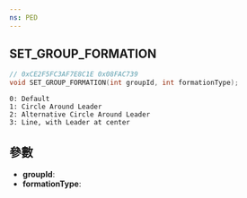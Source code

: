```yaml
---
ns: PED
---
```

## SET_GROUP_FORMATION

```c
// 0xCE2F5FC3AF7E8C1E 0x08FAC739
void SET_GROUP_FORMATION(int groupId, int formationType);
```

```
0: Default  
1: Circle Around Leader  
2: Alternative Circle Around Leader  
3: Line, with Leader at center  
```

## 參數
* **groupId**: 
* **formationType**: 

